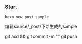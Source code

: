 ###  Start 



```
hexo new post sample
```

编辑source/_post/下新生成的sample

git add && git commit -m ""
git push

